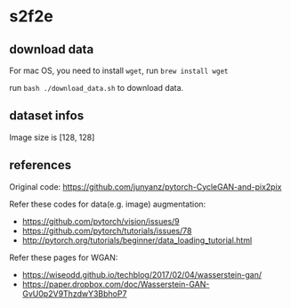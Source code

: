 # s2f2e

## download data
For mac OS, you need to install `wget`, run `brew install wget`

run `bash ./download_data.sh` to download data.

## dataset infos
Image size is [128, 128]


## references
Original code: https://github.com/junyanz/pytorch-CycleGAN-and-pix2pix

Refer these codes for data(e.g. image) augmentation: 
- https://github.com/pytorch/vision/issues/9
- https://github.com/pytorch/tutorials/issues/78
- http://pytorch.org/tutorials/beginner/data_loading_tutorial.html

Refer these pages for WGAN:
- https://wiseodd.github.io/techblog/2017/02/04/wasserstein-gan/
- https://paper.dropbox.com/doc/Wasserstein-GAN-GvU0p2V9ThzdwY3BbhoP7
